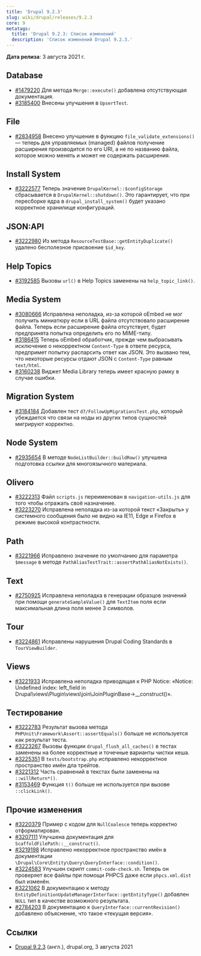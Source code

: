 ```yaml
---
title: 'Drupal 9.2.3'
slug: wiki/drupal/releases/9.2.3
core: 9
metatags:
  title: 'Drupal 9.2.3: Список изменений'
  description: 'Список изменений Drupal 9.2.3.'
---
```


**Дата релиза**: 3 августа 2021 г.

## Database

* [#1479220](https://www.drupal.org/project/drupal/issues/1479220) Для метода `Merge::execute()` добавлена отсутствующая документация.
* [#3185400](https://www.drupal.org/project/drupal/issues/3185400) Внесены улучшения в `UpsertTest`.

## File

* [#2834958](https://www.drupal.org/project/drupal/issues/2834958) Внесено улучшение в функцию `file_validate_extensions()` — теперь для управляемых (managed) файлов получение расширения производится по его URI, а не по названию файла, которое можно менять и может не содержать расширения.

## Install System

* [#3222577](https://www.drupal.org/project/drupal/issues/3222577) Теперь значение `DrupalKernel::$configStorage` сбрасывается в `DrupalKernel::shutdown()`. Это гарантирует, что при пересборке ядра в `drupal_install_system()` будет указано корректное хранилище конфигураций.

## JSON:API

* [#3222980](https://www.drupal.org/project/drupal/issues/3222980) Из метода `ResourceTestBase::getEntityDuplicate()` удалено бесполезное присвоение `$id_key`.

## Help Topics

* [#3192585](https://www.drupal.org/project/drupal/issues/3192585) Вызовы `url()` в Help Topics заменены на `help_topic_link()`.

## Media System

* [#3080666](https://www.drupal.org/project/drupal/issues/3080666) Исправлена неполадка, из-за которой oEmbed не мог получить миниатюру если в URL файла отсутствовало расширение файла. Теперь если расширение файла отсутствует, будет предпринята попытка определить его по MIME-типу.
* [#3186415](https://www.drupal.org/project/drupal/issues/3186415) Теперь oEmbed обработчик, прежде чем выбрасывать исключение о некорректном `Content-Type` в ответе ресурса, предпримет попытку распарсить ответ как JSON. Это вызвано тем, что некоторые ресурсы отдают JSON с `Content-Type` равным `text/html`.
* [#3160238](https://www.drupal.org/project/drupal/issues/3160238) Виджет Media Library теперь имеет красную рамку в случае ошибки.

## Migration System

* [#3184184](https://www.drupal.org/project/drupal/issues/3184184) Добавлен тест `d7/FollowUpMigrationsTest.php`, который убеждается что связи на ноды из других типов сущностей мигрируют корректно.

## Node System

* [#2935654](https://www.drupal.org/project/drupal/issues/2935654) В методе `NodeListBuilder::buildRow()` улучшена подготовка ссылки для многоязычного материала.

## Olivero

* [#3222313](https://www.drupal.org/project/drupal/issues/3222313) Файл `scripts.js` переименован в `navigation-utils.js` для того чтобы отражать своё назначение.
* [#3223270](https://www.drupal.org/project/drupal/issues/3223270) Исправлена неполадка из-за которой текст «Закрыть» у системного сообщения было не видно на IE11, Edge и Firefox в режиме высокой контрастности.

## Path

* [#3221966](https://www.drupal.org/project/drupal/issues/3221966) Исправлено значение по умолчанию для параметра `$message` в методе `PathAliasTestTrait::assertPathAliasNotExists()`.

## Text

* [#2750925](https://www.drupal.org/project/drupal/issues/2750925) Исправлена неполадка в генерации образцов значений при помощи `generateSampleValue()` для `TextItem` поля если максимальная длина поля менее 3 символов.

## Tour

* [#3224861](https://www.drupal.org/project/drupal/issues/3224861) Исправлены нарушения Drupal Coding Standards в `TourViewBuilder`.

## Views

* [#3221933](https://www.drupal.org/project/drupal/issues/3221933) Исправлена неполадка приводящая к PHP Notice: «Notice: Undefined index: left_field in Drupal\views\Plugin\views\join\JoinPluginBase->__construct()».

## Тестирование

* [#3222783](https://www.drupal.org/project/drupal/issues/3222783) Результат вызова метода `PHPUnit\Framework\Assert::assertEquals()` больше не используется как результат теста.
* [#3223267](https://www.drupal.org/project/drupal/issues/3223267) Вызовы функции `drupal_flush_all_caches()` в тестах заменены на более корректные и точечные варианты чистки кеша.
* [#3225351](https://www.drupal.org/project/drupal/issues/3225351) В `tests/bootstrap.php` исправлено некорректное пространство имён дла трейтов.
* [#3221312](https://www.drupal.org/project/drupal/issues/3221312) Часть сравнений в текстах были заменены на `::willReturn*()`.
* [#3153469](https://www.drupal.org/project/drupal/issues/3153469) Функция `t()` больше не используется при вызове `::clickLink()`. 

## Прочие изменения

* [#3220379](https://www.drupal.org/project/drupal/issues/3220379) Пример с кодом для `NullCoalesce` теперь корректно отформатирован.
* [#3207111](https://www.drupal.org/project/drupal/issues/3207111) Улучшена документация для `ScaffoldFilePath::__construct()`.
* [#3219198](https://www.drupal.org/project/drupal/issues/3219198) Исправлено некорректное пространство имён в документации `\Drupal\Core\Entity\Query\QueryInterface::condition()`.
* [#3224583](https://www.drupal.org/project/drupal/issues/3224583) Улучшен скрипт `commit-code-check.sh`. Теперь он проверяет все файлы при помощи PHPCS даже если `phpcs.xml.dist` был изменён.
* [#3221062](https://www.drupal.org/project/drupal/issues/3221062) В документацию к методу `EntityDefinitionUpdateManagerInterface::getEntityType()` добавлен `NULL` тип в качестве возможного результата.
* [#2784203](https://www.drupal.org/project/drupal/issues/2784203) В документацию к `QueryInterface::currentRevision()` добавлено объяснение, что такое «текущая версия».

## Ссылки

- [Drupal 9.2.3](https://www.drupal.org/project/drupal/releases/9.2.3) (англ.), drupal.org, 3 августа 2021